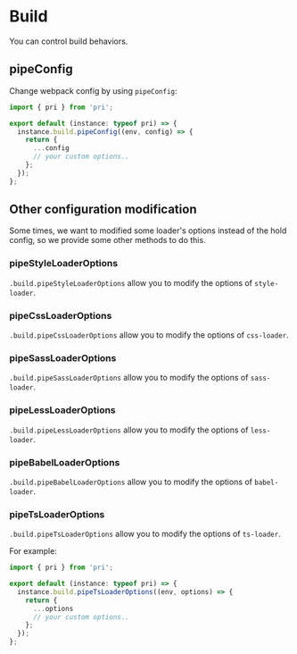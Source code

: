 # Build

You can control build behaviors.

## pipeConfig

Change webpack config by using `pipeConfig`:

```typescript
import { pri } from 'pri';

export default (instance: typeof pri) => {
  instance.build.pipeConfig((env, config) => {
    return {
      ...config
      // your custom options..
    };
  });
};
```

## Other configuration modification

Some times, we want to modified some loader's options instead of the hold config, so we provide some other methods to do this.

### pipeStyleLoaderOptions

`.build.pipeStyleLoaderOptions` allow you to modify the options of `style-loader`.

### pipeCssLoaderOptions

`.build.pipeCssLoaderOptions` allow you to modify the options of `css-loader`.

### pipeSassLoaderOptions

`.build.pipeSassLoaderOptions` allow you to modify the options of `sass-loader`.

### pipeLessLoaderOptions

`.build.pipeLessLoaderOptions` allow you to modify the options of `less-loader`.

### pipeBabelLoaderOptions

`.build.pipeBabelLoaderOptions` allow you to modify the options of `babel-loader`.

### pipeTsLoaderOptions

`.build.pipeTsLoaderOptions` allow you to modify the options of `ts-loader`.

For example:

```typescript
import { pri } from 'pri';

export default (instance: typeof pri) => {
  instance.build.pipeTsLoaderOptions((env, options) => {
    return {
      ...options
      // your custom options..
    };
  });
};
```
